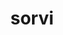 ---
title: sorvi
description: Finnish open government data
link: http://louhos.github.io/sorvi/
github: https://github.com/rOpenGov/sorvi
cran: http://cran.r-project.org/web/packages/sorvi/index.html
category: ropengov
tutorial: true
---